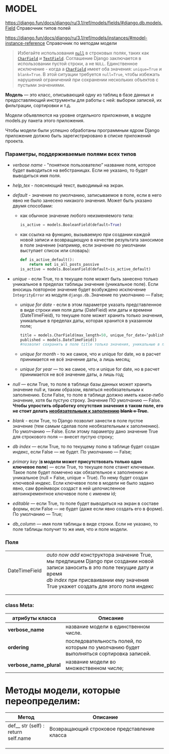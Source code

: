 # MODEL

https://django.fun/docs/django/ru/3.1/ref/models/fields/#django.db.models.Field Справочник типов полей

https://django.fun/docs/django/ru/3.1/ref/models/instances/#model-instance-reference Справочник по методам модели

> Избегайте использования [`null`](https://django.fun/docs/django/ru/3.1/ref/models/fields/#django.db.models.Field.null) в строковых полях, таких как [`CharField`](https://django.fun/docs/django/ru/3.1/ref/models/fields/#django.db.models.CharField) и [`TextField`](https://django.fun/docs/django/ru/3.1/ref/models/fields/#django.db.models.TextField). Cоглашение Django заключается в использовании пустой строки, а не `NULL`. Единственное исключение - когда a [`CharField`](https://django.fun/docs/django/ru/3.1/ref/models/fields/#django.db.models.CharField) имеет оба значения: `unique=True` и `blank=True`. В этой ситуации требуется `null=True`, чтобы избежать нарушений ограничений при сохранении нескольких объектов с пустыми значениями.
>
> 

**Модель** — это класс, описывающий одну из таблиц в базе данных и предоставляю­щий инструменты для работы с ней: выборки записей, их фильтрации, сортиров­ки и т.д.

Модели объявляются на уровне отдельного приложения, в модуле models.py пакета этого приложения.

Чтобы модели были успешно обработаны программным ядром Django приложение должно быть зарегистрировано в списке приложений проекта.

### Параметры, поддерживаемые полями всех типов

- *verbose name* - "понятное пользователю” название поля, которое будет выводиться на веб­страницах. Если не указано, то будет выводиться имя поля.

* *help_tex* - поясняющий текст, выводимый на экран.

* *default* - значение по умолчанию, записываемое в поле, если в него явно не было занесено никакого значения. Может быть указано двумя способами:

  - как обычное значение любого неизменяемого типа:

    ```python
    is_active = models.BooleanField(default=True)
    ```

    

  - как ссылка на функцию, вызываемую при создании каждой новой записи и возвращающую в качестве результата заносимое в поле значение (например, если значение по умолчании выступает список или словарь):

    ```python
    def is_active_default(): 
        return not is_all_posts_passive 
    is_active = models.BooleanField(default=is_active_default)
    ```

* *unique* - если True, то в текущее поле может быть занесено только уникальное в пределах таблицы значение (уникальное поле). Если вносишь повторное значение будет возбуждено исключение `IntegrityError` из модуля `django.db.`Значение по умол­чанию — False;

  - *unique for date* - если в этом параметре указать представленное в виде строки имя поля даты (DateFieid) или даты и времени (DateTimeFieid), то текущее поле может хранить только значения, уникальные в пределах даты, которая хранится в указанном поле;

    ```python
    title = models.CharField(max_length=50, unique_for_date=’published’) 
    published = models.DateTimeFieid()
    #позволит сохранить в поле title только значения, уникальные в пределах даты, хранящейся в поле published;
    ```

  - *unique for month* - то же самое, что и unique for date, но в расчет принимается не всё значение даты, а лишь месяц;

  - *unique fоr year* — то же самое, что и unique for date, но в расчет принимается не всё значение даты, а лишь год;

* *null* — если True, то поле в таблице базы данных может хранить значение null и, таким образом, являться необязательным к заполнению. Если False, то поле в таблице должно иметь какое-либо значение, хотя бы пустую строку. Значение ПО умолчанию — False. **Чтобы упростить обработку отсутствия значения в таком поле, его не стоит де­лать <u>необязательным к заполнению</u> ~~blank = True~~.**

* *blank* - если True, то Django позволит занести в поле пустое значение (тем са­мым сделав поле необязательным к заполнению). По умолчанию — False. Если этому параметру дано значение True для строко­вого поля — внесет пустую строку;

* *db index* — если True, то по текущему полю в таблице будет создан индекс, если False — не будет. По умолчанию — False;

* *primary key* (**в модели может присутствовать только одно ключевое поле**) — если True, то текущее поле станет ключевым. Такое поле будет помечено как обязательное к заполнению и уникальное (null = False, unique = True). По нему будет создан ключевой индекс. Если ключевое поле в модели не было задано явно, сам фреймворк создаст в ней целочисленное автоинкрементное ключевое поле с именем id;

* *editable* — если True, то поле будет выводиться на экран в составе формы, если False — не будет (даже если явно создать его в форме). По умолчанию — True;

* *db_column* — имя поля таблицы в виде строки. Если не указано, то поле таблицы получит то же имя, что и поле модели.

### Поля

|               |                                                              |      |
| ------------- | ------------------------------------------------------------ | ---- |
| DateTimeField | *auto now add* конструктора значение True, мы предпишем Django при создании новой записи заносить в это поле текущие дату и время<br />*db index* при присваивании ему значения True укажет создать для этого поля индекс |      |
|               |                                                              |      |
|               |                                                              |      |

### class Meta:

| атрибуты класса         | Описание                                                     |      |
| ----------------------- | ------------------------------------------------------------ | ---- |
| **verbose_name**        | название модели в единственном числе.                        |      |
| **ordering**            | последовательность полей, по которым по умолчанию будет выпол­няться сортировка записей. |      |
| **verbose_name_plural** | название модели во множественном числе;                      |      |



# Методы модели, которые переопределим:

| Метод                                         | Описание                                    |
| --------------------------------------------- | ------------------------------------------- |
| def__ str (self) :<br/>      return self.name | Возвращающий строковое представление класса |
|                                               |                                             |
|                                               |                                             |
|                                               |                                             |

